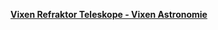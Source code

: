 [**Vixen Refraktor Teleskope - Vixen Astronomie**](https://www.vixen-astronomie.de/produkte/teleskope-optik-tubus/refraktoren/)